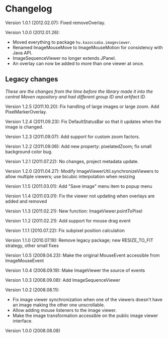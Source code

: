 Changelog
=========

Version 1.0.1 (2012.02.07): Fixed removeOverlay.

Version 1.0.0 (2012.01.26):

- Moved everything to package `hu.kazocsaba.imageviewer`.
- Renamed ImageMouseMove to ImageMouseMotion for consistency with Java API.
- ImageSequenceViewer no longer extends JPanel.
- An overlay can now be added to more than one viewer at once.

Legacy changes
--------------

*These are the changes from the time before the library made it into the central Maven repository and had different group ID and artifact ID.*

Version 1.2.5 (2011.10.20): Fix handling of large images or large zoom. Add PixelMarkerOverlay.

Version 1.2.4 (2011.09.23): Fix DefaultStatusBar so that it updates when the image is changed.

Version 1.2.3 (2011.09.07): Add support for custom zoom factors.

Version 1.2.2 (2011.09.06): Add new property: pixelatedZoom; fix small background color bug.

Version 1.2.1 (2011.07.22): No changes, project metadata update.

Version 1.2.0 (2011.04.27): Modify ImageViewerUtil.synchronizeViewers to allow multiple viewers; use bicubic interpolation when resizing

Version 1.1.5 (2011.03.01): Add "Save image" menu item to popup menu

Version 1.1.4 (2011.03.01): Fix the viewer not updating when overlays are added and removed

Version 1.1.3 (2011.02.21): New function: ImageViewer.pointToPixel

Version 1.1.2 (2011.02.21): Add support for mouse drag event

Version 1.1.1 (2010.07.22): Fix subpixel position calculation

Version 1.1.0 (2010.07.19): Remove legacy package; new RESIZE_TO_FIT strategy, other small fixes

Version 1.0.5 (2009.04.23): Make the original MouseEvent accessible from ImageMouseEvent

Version 1.0.4 (2008.09.19): Make ImageViewer the source of events

Version 1.0.3 (2008.09.08): Add ImageSequenceViewer

Version 1.0.2 (2008.08.11):

- Fix image viewer synchronization when one of the viewers doesn't have an image making the other one unscrollable.
- Allow adding mouse listeners to the image viewer.
- Make the image transformation accessible on the public image viewer interface.

Version 1.0.0 (2008.08.08)
